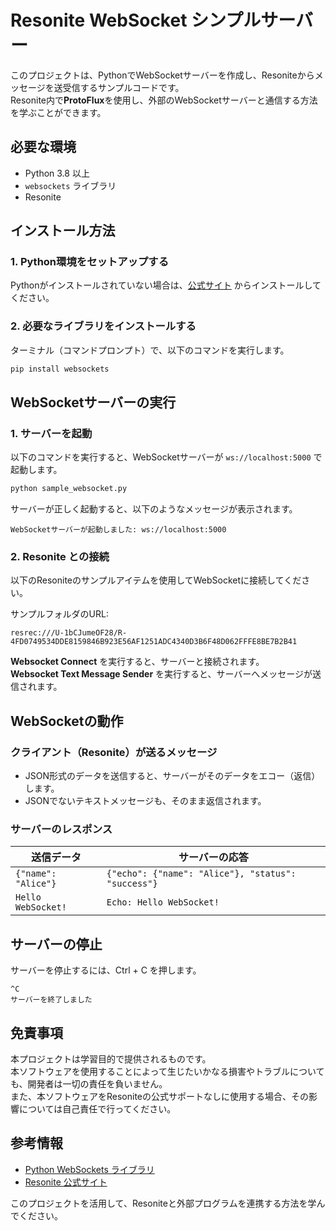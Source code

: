 # Resonite WebSocket シンプルサーバー

このプロジェクトは、PythonでWebSocketサーバーを作成し、Resoniteからメッセージを送受信するサンプルコードです。  
Resonite内で**ProtoFlux**を使用し、外部のWebSocketサーバーと通信する方法を学ぶことができます。

## 必要な環境
- Python 3.8 以上
- `websockets` ライブラリ
- Resonite

## インストール方法

### 1. Python環境をセットアップする
Pythonがインストールされていない場合は、[公式サイト](https://www.python.org/downloads/) からインストールしてください。

### 2. 必要なライブラリをインストールする
ターミナル（コマンドプロンプト）で、以下のコマンドを実行します。

```sh
pip install websockets
```

## WebSocketサーバーの実行

### 1. サーバーを起動
以下のコマンドを実行すると、WebSocketサーバーが `ws://localhost:5000` で起動します。

```sh
python sample_websocket.py
```

サーバーが正しく起動すると、以下のようなメッセージが表示されます。

```
WebSocketサーバーが起動しました: ws://localhost:5000
```

### 2. Resonite との接続
以下のResoniteのサンプルアイテムを使用してWebSocketに接続してください。

サンプルフォルダのURL:
```
resrec:///U-1bCJumeOF28/R-4FD0749534DDE8159846B923E56AF1251ADC4340D3B6F48D062FFFE8BE7B2B41
```

**Websocket Connect** を実行すると、サーバーと接続されます。  
**Websocket Text Message Sender** を実行すると、サーバーへメッセージが送信されます。

## WebSocketの動作

### クライアント（Resonite）が送るメッセージ
- JSON形式のデータを送信すると、サーバーがそのデータをエコー（返信）します。
- JSONでないテキストメッセージも、そのまま返信されます。

### サーバーのレスポンス
| 送信データ  | サーバーの応答 |
|------------|--------------|
| `{"name": "Alice"}` | `{"echo": {"name": "Alice"}, "status": "success"}` |
| `Hello WebSocket!` | `Echo: Hello WebSocket!` |

## サーバーの停止
サーバーを停止するには、Ctrl + C を押します。

```
^C
サーバーを終了しました
```

## 免責事項
本プロジェクトは学習目的で提供されるものです。  
本ソフトウェアを使用することによって生じたいかなる損害やトラブルについても、開発者は一切の責任を負いません。  
また、本ソフトウェアをResoniteの公式サポートなしに使用する場合、その影響については自己責任で行ってください。

## 参考情報
- [Python WebSockets ライブラリ](https://websockets.readthedocs.io/)
- [Resonite 公式サイト](https://resonite.com/)

このプロジェクトを活用して、Resoniteと外部プログラムを連携する方法を学んでください。